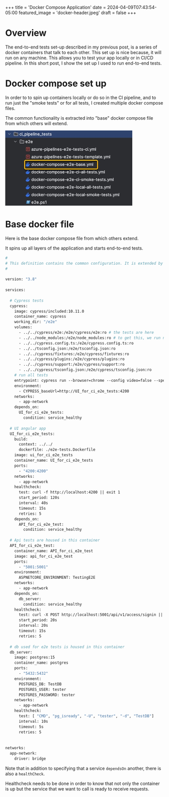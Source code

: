 +++
title = 'Docker Compose Application'
date = 2024-04-09T07:43:54-05:00
featured_image = 'docker-header.jpeg'
draft = false
+++

# Overview
The end-to-end tests set-up described in my previous post, is a series of docker containers that talk to each other.
This set up is nice because, it will run on any machine. This allows you to test your app locally or in CI/CD pipeline.
In this short post, I show the set up I used to run end-to-end tests.



# Docker compose set up
In order to to spin up containers locally or do so in the CI pipeline,
and to run just the "smoke tests" or for all tests, I created multiple docker compose files.

The common functionality is extracted into "base" docker compose file from which others will extend.

![](docker-compose-file-structure.jpg)


# Base docker file

Here is the base docker compose file from which others extend.

It spins up all layers of the application and starts end-to-end tests.

```dockerfile
#
# This definition contains the common configuration. It is extended by other compose files.
#

version: "3.8"

services:

  # Cypress tests
  cypress:
    image: cypress/included:10.11.0
    container_name: cypress
    working_dir: "/e2e"
    volumes:
      - ../../cypress/e2e:/e2e/cypress/e2e:ro # the tests are here
      - ../../node_modules:/e2e/node_modules:ro # to get this, we run npm install before doing compose
      - ../../cypress.config.ts:/e2e/cypress.config.ts:ro
      - ../../tsconfig.json:/e2e/tsconfig.json:ro
      - ../../cypress/fixtures:/e2e/cypress/fixtures:ro
      - ../../cypress/plugins:/e2e/cypress/plugins:ro
      - ../../cypress/support:/e2e/cypress/support:ro
      - ../../cypress/tsconfig.json:/e2e/cypress/tsconfig.json:ro
    # run all tests
    entrypoint: cypress run --browser=chrome --config video=false --spec 'cypress/e2e/**/*.cy.ts'
    environment:
      - CYPRESS_baseUrl=http://UI_for_ci_e2e_tests:4200
    networks:
      - app-network
    depends_on:
      UI_for_ci_e2e_tests:
        condition: service_healthy

  # UI angular app
  UI_for_ci_e2e_tests:
    build:
      context: ../../
      dockerfile: ./e2e-tests.Dockerfile
    image: ui_for_ci_e2e_tests
    container_name: UI_for_ci_e2e_tests
    ports:
      - "4200:4200"
    networks:
      - app-network
    healthcheck:
      test: curl -f http://localhost:4200 || exit 1
      start_period: 120s
      interval: 40s
      timeout: 15s
      retries: 5
    depends_on:
      API_for_ci_e2e_test:
        condition: service_healthy

  # Api tests are housed in this container
  API_for_ci_e2e_test:
    container_name: API_for_ci_e2e_test
    image: api_for_ci_e2e_test
    ports:
      - "5001:5001"
    environment:
      ASPNETCORE_ENVIRONMENT: TestingE2E
    networks:
      - app-network
    depends_on:
      db_server:
        condition: service_healthy
    healthcheck:
      test: curl -X POST http://localhost:5001/api/v1/access/signin || exit 1
      start_period: 20s
      interval: 20s
      timeout: 15s
      retries: 5

  # db used for e2e tests is housed in this container
  db_server:
    image: postgres:15
    container_name: postgres
    ports:
      - "5432:5432"
    environment:
      POSTGRES_DB: TestDB 
      POSTGRES_USER: tester
      POSTGRES_PASSWORD: tester
    networks:
      - app-network
    healthcheck:
      test: [ "CMD", "pg_isready", "-U", "tester", "-d", "TestDB"]
      interval: 10s
      timeout: 5s
      retries: 5


networks:
  app-network:
    driver: bridge
```

Note that in addition to specifying that a service `dependsOn` another, there is also a `healthCheck`.

Healthcheck needs to be done in order to know that not only the container is up but the service that we
want to call is ready to receive requests. 


